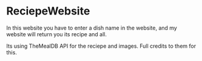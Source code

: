 # ReciepeWebsite
In this website you have to enter a dish name in the website, and my website will return you its recipe and all.

Its using TheMealDB API for the reciepe and images. Full credits to them for this.
